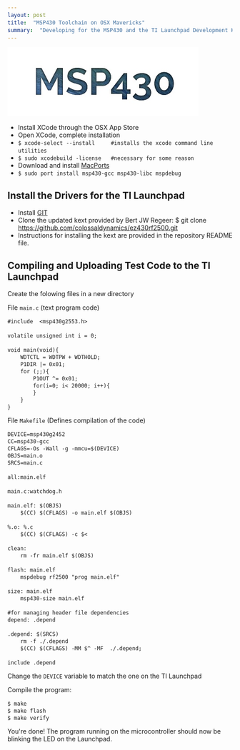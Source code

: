 ```yaml
---
layout: post
title:  "MSP430 Toolchain on OSX Mavericks"
summary:  "Developing for the MSP430 and the TI Launchpad Development Kit on OSX"
---
```


![Mavericks MSP430](/images/mav.jpg "MSP430")

* Install XCode through the OSX App Store
* Open XCode, complete installation
* ``$ xcode-select --install     #installs the xcode command line utilities``
* ``$ sudo xcodebuild -license   #necessary for some reason``
* Download and install [MacPorts](https://www.macports.org/install.php)
* ``$ sudo port install msp430-gcc msp430-libc mspdebug``

Install the Drivers for the TI Launchpad
----------
* Install [GIT](http://git-scm.com)
* Clone the updated kext provided by Bert JW Regeer:
        $ git clone https://github.com/colossaldynamics/ez430rf2500.git
* Instructions for installing the kext are provided in the repository README file.

Compiling and Uploading Test Code to the TI Launchpad
----------
Create the folowing files in a new directory

File ``main.c`` (text program code)
```
#include  <msp430g2553.h>

volatile unsigned int i = 0;

void main(void){
    WDTCTL = WDTPW + WDTHOLD;
    P1DIR |= 0x01;
    for (;;){
        P1OUT ^= 0x01;                          
        for(i=0; i< 20000; i++){
        }
    }
}
```

File ``Makefile`` (Defines compilation of the code)

```
DEVICE=msp430g2452
CC=msp430-gcc
CFLAGS=-Os -Wall -g -mmcu=$(DEVICE)
OBJS=main.o
SRCS=main.c

all:main.elf

main.c:watchdog.h

main.elf: $(OBJS)
	$(CC) $(CFLAGS) -o main.elf $(OBJS)

%.o: %.c
	$(CC) $(CFLAGS) -c $<

clean:
	rm -fr main.elf $(OBJS)

flash: main.elf
	mspdebug rf2500 "prog main.elf"

size: main.elf
	msp430-size main.elf

#for managing header file dependencies
depend: .depend

.depend: $(SRCS)
	rm -f ./.depend
	$(CC) $(CFLAGS) -MM $^ -MF  ./.depend;

include .depend
```

Change the ``DEVICE`` variable to match the one on the TI Launchpad

Compile the program:

    $ make
    $ make flash
    $ make verify

You're done!  The program running on the microcontroller should now be blinking the LED on the Launchpad.
